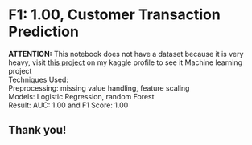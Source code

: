 # F1: 1.00, Customer  Transaction Prediction  
**ATTENTION:** This notebook does not have a dataset because it is very heavy, visit [this project](https://www.kaggle.com/code/zlatan599/auc-1-00-customer-transaction-prediction) on my kaggle profile to see it
Machine learning project  
Techniques Used:  
Preprocessing: missing value handling, feature scaling  
Models: Logistic Regression, random Forest  
Result: AUC: 1.00 and F1 Score: 1.00

## Thank you!
